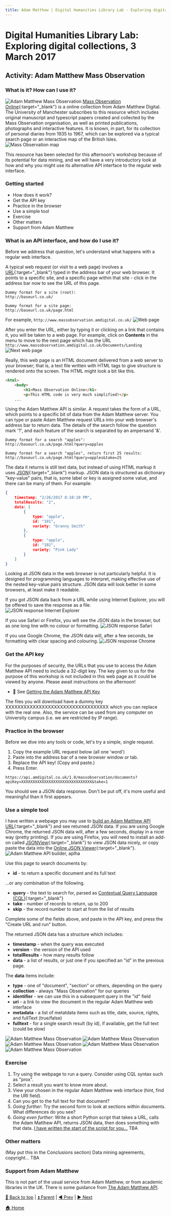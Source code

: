 ```yaml
---
title: Adam Matthew | Digital Humanities Library Lab - Exploring digital collections, 3 March 2017
---
```


# Digital Humanities Library Lab: Exploring digital collections, 3 March 2017


## Activity: Adam Matthew Mass Observation
### What is it? How can I use it?
![Adam Matthew Mass Observation](img/ammo-home.png)
[Mass Observation Online](http://www.massobservation.amdigital.co.uk/){:target="_blank"} is a online collection from Adam Matthew Digital. The University of Manchester subscribes to this resource which includes original manuscript and typescript papers created and collected by the Mass Observation organisation, as well as printed publications, photographs and interactive features. It is known, in part, for its collection of personal diaries from 1935 to 1967, which can be explored via a typical search page or an interactive map of the British Isles.
![Mass Observation map](img/ammo-map.png)

This resource has been selected for this afternoon's workshop because of its potential for data mining, and we will have a very introductory look at how and why you might use its alternative API interface to the regular web interface.

### Getting started

- How does it work?
- Get the API key
- Practice in the browser
- Use a simple tool
- Exercise
- Other matters
- Support from Adam Matthew

### What is an API interface, and how do I use it?
Before we address that question, let's understand what happens with a regular web interface.

A typical web request (or visit to a web page) involves a [URL](https://techterms.com/definition/url){:target="_blank"} typed in the address bar of your web browser. It points to a specific site, and a specific page within that site - click in the address bar now to see the URL of this page. 
~~~
Dummy format for a site (root):
http://baseurl.co.uk/

Dummy format for a site page:
http://baseurl.co.uk/page.html
~~~
For example, `http://www.massobservation.amdigital.co.uk/`
![Web page](img/ammo-010.png)

After you enter the URL, either by typing it or clicking on a link that contains it, you will be taken to a web page. For example, click on __Contents__ in the menu to move to the next page which has the URL `http://www.massobservation.amdigital.co.uk/Documents/Landing`
![Next web page](img/ammo-020.png)

Really, this web page is an HTML document delivered from a web server to your browser; that is, a text file written with HTML tags to give structure is rendered onto the screen. The HTML might look a bit like this.
```html
<html>
	<body>
		<h1>Mass Observation Online</h1>
		<p>This HTML code is very much simplified!</p>
	...
```

Using the Adam Matthew API is similar. A request takes the form of a URL, which points to a specific bit of data from the Adam Matthew server. You can type or paste Adam Matthew request URLs into your web browser's address bar to return data. The details of the search follow the question mark '?', and each feature of the search is separated by an ampersand '&'.
~~~
Dummy format for a search "apples":
http://baseurl.co.uk/page.html?query=apples

Dummy format for a search "apples", return first 25 results:
http://baseurl.co.uk/page.html?query=apples&take=25
~~~
The data it returns is still text data, but instead of using HTML markup it uses [JSON](https://en.wikipedia.org/wiki/JSON#Example){:target="_blank"} markup. JSON data is structured as dictionary "key-value" pairs, that is, some label or key is assigned some value, and there can be many of them. For example:
```json
{
	timestamp: "2/26/2017 8:10:10 PM",
	totalResults: "2",
	data: [
		{
			type: "apple",
			id: "101",
			variety: "Granny Smith"
		},
		{
			type: "apple",
			id: "102",
			variety: "Pink Lady"
		}
	]
}
``` 

Looking at JSON data in the web browser is not particularly helpful. It is designed for programming languages to interpret, making effective use of the nested key-value pairs structure. JSON data will look better in some browsers, at least make it readable. 

If you got JSON data back from a URL while using Internet Explorer, you will be offered to save the response as a file. 
![JSON response Internet Explorer](img/download-json-ie.png)

If you use Safari or Firefox, you will see the JSON data in the browser, but as one long line with no colour or formatting.
![JSON response Safari](img/ammo-110.png)

If you use Google Chrome, the JSON data will, after a few seconds, be formatting with clear spacing and colouring.
![JSON response Chrome](img/ammo-130.png)

### Get the API key
For the purposes of security, the URLs that you use to access the Adam Matthew API need to include a 32-digit key. The key given to us for the purpose of this workshop is not included in this web page as it could be viewed by anyone. Please await instructions on the afternoon! 
- :key: See [Getting the Adam Matthew API Key](am-key.html) 

The files you will download have a dummy key XXXXXXXXXXXXXXXXXXXXXXXXXXXXXXXXXX which you can replace with the real one. Also, the service can be used from any computer on University campus (i.e. we are restricted by IP range).

### Practice in the browser
Before we dive into any tools or code, let's try a simple, single request.
1. Copy the example URL request below (all one 'word')
2. Paste into the address bar of a new browser window or tab.
3. Replace the API key! (Copy and paste.)
4. Press Enter. 

`https://api.amdigital.co.uk/1.0/massobservation/documents?apiKey=XXXXXXXXXXXXXXXXXXXXXXXXXXXXXXX&take=1`

You should see a JSON data response. Don't be put off, it's more useful and meaningful than it first appears.

### Use a simple tool
I have written a webpage you may use to [build an Adam Matthew API URL](https://PhilReedData.github.io/dhll201703/am-url-builder.html){:target="_blank"} and see returned JSON data. If you are using Google Chrome, the returned JSON data will, after a few seconds, display in a nicer way (pretty printing). If you are using Firefox, you will need to install an add-on called [JSONView](https://addons.mozilla.org/en-us/firefox/addon/jsonview/){:target="_blank"} to view JSON data nicely, or copy paste the data into the [Online JSON Viewer](http://jsonviewer.stack.hu/){:target="_blank"}.
![Adam Matthew API builder, aplha](img/adam-matthew-api-builder.png)

Use this page to search documents by:

- __id__ - to return a specific document and its full text

...or any combination of the following.

- __query__ - the text to search for, parsed as [Contextual Query Language (CQL)](http://developers.amdigital.co.uk/API/CQL){:target="_blank"}
- __take__ - number of records to return, up to 200
- __skip__ - the record number to start at from the list of results

Complete some of the fields above, and paste in the API key, and press the "Create URL and run" button.

The returned JSON data has a structure which includes:

- __timestamp__ - when the query was executed
- __version__ -  the version of the API used
- __totalResults__ - how many results follow
- __data__ - a list of results, or just one if you specified an "id" in the previous page.

The __data__ items include:

- __type__ - one of "document", "section" or others, depending on the query
- __collection__ - always "Mass Observation" for our queries
- __identifier__ - we can use this in a subsequent query in the "id" field
- __uri__ - a link to view the document in the regular Adam Matthew web interface
- __metadata__ - a list of metatdata items such as title, date, source, rights, and fullText (true/false)
- __fulltext__ - for a single search result (by id), if available, get the full text (could be slow)

![Adam Matthew Mass Observation](img/ammo-120.png)
![Adam Matthew Mass Observation](img/ammo-130.png)
![Adam Matthew Mass Observation](img/ammo-150.png)
![Adam Matthew Mass Observation](img/ammo-160.png)
![Adam Matthew Mass Observation](img/ammo-170.png)

### Exercise
1. Try using the webpage to run a query. Consider using CQL syntax such as "prox".
2. Select a result you want to know more about. 
3. View your chosen in the regular Adam Matthew web interface (hint, find the URI field).
4. Can you get to the full text for that document?
5. _Going further_: Try the second form to look at sections within documents. What differences do you see?
6. _Going even further_: Write a short Python script that takes a URL, calls the Adam Matthew API, returns JSON data, then does something with that data. [I have written the start of the script for you...](https://github.com/PhilReedData/AdamMatthewTry) TBA


### Other matters
(May put this in the Conclusions section) Data mining agreements, copyright... TBA

### Support from Adam Matthew
This is not part of the usual service from Adam Matthew, or from academic libraries in the UK. There is some guidance from [The Adam Matthew API](http://developers.amdigital.co.uk/API/Overview).


[:arrow_up_small: Back to top](#activity-adam-matthew-mass-observation) | [:arrow_double_up: Parent](index.html) | [:arrow_backward: Prev](jstortg.html) | [:arrow_forward: Next](index.html)

[:house: Home](/)

